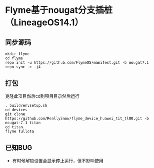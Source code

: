 # Flyme基于nougat分支插桩（LineageOS14.1）
## 同步源码
     
    mkdir flyme
    cd flyme
    repo init -u https://github.com/FlymeOS/manifest.git -b nougat7.1
    repo sync -c -j4
     
## 打包
克隆此项目然后cd到项目目录然后运行

    . build/envsetup.sh
    cd devices
    git clone https://github.com/ReallySnow/flyme_device_huawei_tit_tl00.git -b nougat-7.1 titan
    cd titan
    flyme fullota
     
## 已知BUG
* 有时候解锁设置会显示停止运行，但不影响使用
